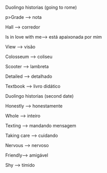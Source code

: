 <p>Duolingo historias (going to rome)</p>
<y</p>p>Grade --> nota</p>
<p>Hall --> corredor</p>
<p>Is in love with me--> está apaixonada por mim</p>
<p>View --> visão</p>
<p>Colosseum --> coliseu</p>
<p>Scooter --> lambreta</p>
<p>Detailed --> detalhado</p>
<p>Textbook --> livro didático</p>

<p>Duolingo historias (second date)</p>
<p>Honestly --> honestamente</p>
<p>Whole --> inteiro</p>
<p>Texting --> mandando mensagem</p>
<p>Taking care --> cuidando</p>
<p>Nervous --> nervoso</p>
<p>Friendly--> amigável</p>
<p>Shy --> tímido</p>
